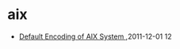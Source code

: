 # aix
* [Default Encoding of AIX System ](/2011/2011-12-01-default-encoding-of-aix-system),2011-12-01 12
